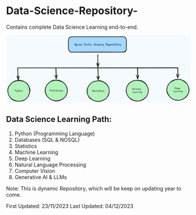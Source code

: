 # Data-Science-Repository-
Contains complete Data Science Learning end-to-end.

![Alt text](<Ayush DS File.png>)

## Data Science Learning Path:

1. Python (Programming Language)
2. Databases (SQL & NOSQL)
3. Statistics 
4. Machine Learning
5. Deep Learning
6. Natural Language Processing 
7. Computer Vision
8. Generative AI & LLMs

Note: This is dynamic Repository, which will be keep on updating year to come. 

First Updated: 23/11/2023
Last Updated: 04/12/2023